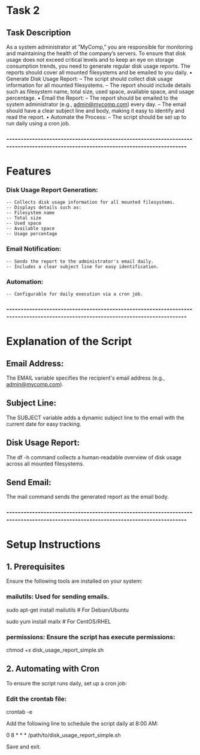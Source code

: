 # Task 2
## Task Description
As a system administrator at ”MyComp,” you are responsible for monitoring and maintaining the health
of the company’s servers. To ensure that disk usage does not exceed critical levels and to keep an eye on
storage consumption trends, you need to generate regular disk usage reports. The reports should cover
all mounted filesystems and be emailed to you daily.
• Generate Disk Usage Report:
– The script should collect disk usage information for all mounted filesystems.
– The report should include details such as filesystem name, total size, used space, available
space, and usage percentage.
• Email the Report:
– The report should be emailed to the system administrator (e.g., admin@mycomp.com) every
day.
– The email should have a clear subject line and body, making it easy to identify and read the
report.
• Automate the Process:
– The script should be set up to run daily using a cron job.

### --------------------------------------------------------------------------------------------------------------------------------

# Features

### Disk Usage Report Generation:
    -- Collects disk usage information for all mounted filesystems.
    -- Displays details such as:
    -- Filesystem name
    -- Total size
    -- Used space
    -- Available space
    -- Usage percentage
  
### Email Notification:
    -- Sends the report to the administrator's email daily.
    -- Includes a clear subject line for easy identification.
    
### Automation:
    -- Configurable for daily execution via a cron job.

### --------------------------------------------------------------------------------------------------------------------------------

# Explanation of the Script

## Email Address:
The EMAIL variable specifies the recipient's email address (e.g., admin@mycomp.com).

## Subject Line:
The SUBJECT variable adds a dynamic subject line to the email with the current date for easy tracking.

## Disk Usage Report:
The df -h command collects a human-readable overview of disk usage across all mounted filesystems.

## Send Email:
The mail command sends the generated report as the email body.

### --------------------------------------------------------------------------------------------------------------------------------

# Setup Instructions

## 1. Prerequisites
Ensure the following tools are installed on your system:

### mailutils: Used for sending emails.

sudo apt-get install mailutils  # For Debian/Ubuntu

sudo yum install mailx          # For CentOS/RHEL

### permissions: Ensure the script has execute permissions:
chmod +x disk_usage_report_simple.sh

## 2. Automating with Cron
To ensure the script runs daily, set up a cron job:

### Edit the crontab file:

crontab -e

Add the following line to schedule the script daily at 8:00 AM:

0 8 * * * /path/to/disk_usage_report_simple.sh

Save and exit.
